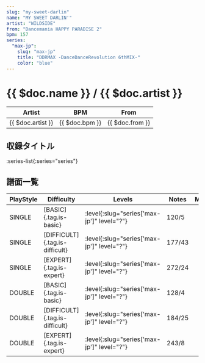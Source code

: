 ```yaml
---
slug: "my-sweet-darlin"
name: "MY SWEET DARLIN'"
artist: "WILDSIDE"
from: "Dancemania HAPPY PARADISE 2"
bpm: 157
series:
  "max-jp":
    slug: "max-jp"
    title: "DDRMAX -DanceDanceRevolution 6thMIX-"
    color: "blue"
---
```


# {{ $doc.name }} / {{ $doc.artist }}

|Artist|BPM|From|
|------|---|----|
|{{ $doc.artist }}|{{ $doc.bpm }}|{{ $doc.from }}|

## 収録タイトル

:series-list{:series="series"}

## 譜面一覧

|PlayStyle|Difficulty|Levels|Notes|Movie|
|---------|----------|------|-----|-----|
|SINGLE|[BASIC]{.tag.is-basic}|:level{:slug="series['max-jp']" level="?"}|120/5||
|SINGLE|[DIFFICULT]{.tag.is-difficult}|:level{:slug="series['max-jp']" level="?"}|177/43||
|SINGLE|[EXPERT]{.tag.is-expert}|:level{:slug="series['max-jp']" level="?"}|272/24||
|DOUBLE|[BASIC]{.tag.is-basic}|:level{:slug="series['max-jp']" level="?"}|128/4||
|DOUBLE|[DIFFICULT]{.tag.is-difficult}|:level{:slug="series['max-jp']" level="?"}|184/25||
|DOUBLE|[EXPERT]{.tag.is-expert}|:level{:slug="series['max-jp']" level="?"}|243/8||
